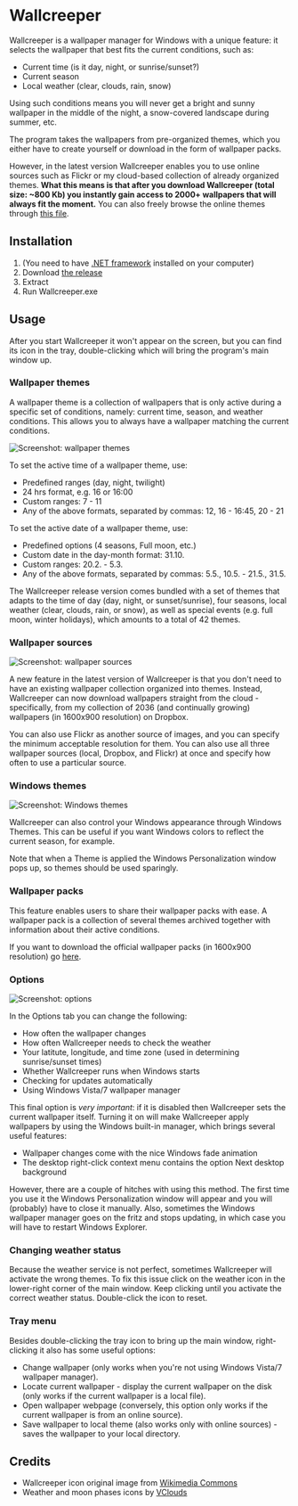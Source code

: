 Wallcreeper
===========

Wallcreeper is a wallpaper manager for Windows with a unique feature: it selects the wallpaper that best fits the current conditions, such as:
* Current time (is it day, night, or sunrise/sunset?)
* Current season
* Local weather (clear, clouds, rain, snow)

Using such conditions means you will never get a bright and sunny wallpaper in the middle of the night, a snow-covered landscape during summer, etc.

The program takes the wallpapers from pre-organized themes, which you either have to create yourself or download in the form of wallpaper packs.

However, in the latest version Wallcreeper enables you to use online sources such as Flickr or my cloud-based collection of already organized themes. **What this means is that after you download Wallcreeper (total size: ~800 Kb) you instantly gain access to 2000+ wallpapers that will always fit the moment.** You can also freely browse the online themes through [this file](https://github.com/Winterstark/Wallcreeper/blob/master/online%20themes.md).


Installation
--------------

1. (You need to have [.NET framework](http://www.microsoft.com/en-us/download/details.aspx?id=30653) installed on your computer)
2. Download [the release](https://github.com/Winterstark/Wallcreeper/releases)
3. Extract
4. Run Wallcreeper.exe


Usage
-------

After you start Wallcreeper it won't appear on the screen, but you can find its icon in the tray, double-clicking which will bring the program's main window up.

### Wallpaper themes

A wallpaper theme is a collection of wallpapers that is only active during a specific set of conditions, namely: current time, season, and weather conditions. This allows you to always have a wallpaper matching the current conditions.

![Screenshot: wallpaper themes](http://i.imgur.com/HAFDROe.png)

To set the active time of a wallpaper theme, use:
* Predefined ranges (day, night, twilight)
* 24 hrs format, e.g. 16 or 16:00
* Custom ranges: 7 - 11
* Any of the above formats, separated by commas: 12, 16 - 16:45, 20 - 21

To set the active date of a wallpaper theme, use:
* Predefined options (4 seasons, Full moon, etc.)
* Custom date in the day-month format: 31.10.
* Custom ranges: 20.2. - 5.3.
* Any of the above formats, separated by commas: 5.5., 10.5. - 21.5., 31.5.

The Wallcreeper release version comes bundled with a set of themes that adapts to the time of day (day, night, or sunset/sunrise), four seasons, local weather (clear, clouds, rain, or snow), as well as special events (e.g. full moon, winter holidays), which amounts to a total of 42 themes.

### Wallpaper sources

![Screenshot: wallpaper sources](http://i.imgur.com/ufvgAJr.png)

A new feature in the latest version of Wallcreeper is that you don't need to have an existing wallpaper collection organized into themes. Instead, Wallcreeper can now download wallpapers straight from the cloud - specifically, from my collection of 2036 (and continually growing) wallpapers (in 1600x900 resolution) on Dropbox.

You can also use Flickr as another source of images, and you can specify the minimum acceptable resolution for them. You can also use all three wallpaper sources (local, Dropbox, and Flickr) at once and specify how often to use a particular source.

### Windows themes

![Screenshot: Windows themes](http://i.imgur.com/Gv2IWk6.png)

Wallcreeper can also control your Windows appearance through Windows Themes. This can be useful if you want Windows colors to reflect the current season, for example.

Note that when a Theme is applied the Windows Personalization window pops up, so themes should be used sparingly.

### Wallpaper packs

This feature enables users to share their wallpaper packs with ease. A wallpaper pack is a collection of several themes archived together with information about their active conditions.

If you want to download the official wallpaper packs (in 1600x900 resolution) go [here](https://sourceforge.net/projects/wallcreeper/files/Wallpaper%20packs/).

### Options

![Screenshot: options](http://i.imgur.com/y229iHR.png)

In the Options tab you can change the following:
* How often the wallpaper changes
* How often Wallcreeper needs to check the weather
* Your latitute, longitude, and time zone (used in determining sunrise/sunset times)
* Whether Wallcreeper runs when Windows starts
* Checking for updates automatically
* Using Windows Vista/7 wallpaper manager

This final option is *very important*: if it is disabled then Wallcreeper sets the current wallpaper itself. Turning it on will make Wallcreeper apply wallpapers by using the Windows built-in manager, which brings several useful features:
* Wallpaper changes come with the nice Windows fade animation
* The desktop right-click context menu contains the option Next desktop background

However, there are a couple of hitches with using this method. The first time you use it the Windows Personalization window will appear and you will (probably) have to close it manually. Also, sometimes the Windows wallpaper manager goes on the fritz and stops updating, in which case you will have to restart Windows Explorer.

### Changing weather status

Because the weather service is not perfect, sometimes Wallcreeper will activate the wrong themes. To fix this issue click on the weather icon in the lower-right corner of the main window. Keep clicking until you activate the correct weather status. Double-click the icon to reset.

### Tray menu

Besides double-clicking the tray icon to bring up the main window, right-clicking it also has some useful options:
* Change wallpaper (only works when you're not using Windows Vista/7 wallpaper manager).
* Locate current wallpaper - display the current wallpaper on the disk (only works if the current wallpaper is a local file).
* Open wallpaper webpage (conversely, this option only works if the current wallpaper is from an online source).
* Save wallpaper to local theme (also works only with online sources) - saves the wallpaper to your local directory.


Credits
---------

* Wallcreeper icon original image from [Wikimedia Commons](http://commons.wikimedia.org/wiki/File:Tichodroma_muraria02_cropped.jpg)
* Weather and moon phases icons by [VClouds](http://vclouds.deviantart.com/art/VClouds-Weather-2-179058977)